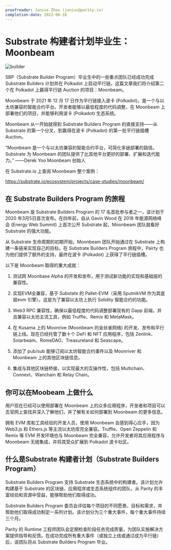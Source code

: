 ```yaml
---
proofreader: Junius Zhou (junius@parity.io)
completion-date: 2022-06-18
---
```


# Substrate 构建者计划毕业生：Moonbeam

![builder](assets/builder.jpeg)

SBP（Substrate Builder Program）毕业生中的一些重点团队已经成功完成 Substrate Builders 计划并在 Polkadot 上启动平行链。这篇文章我们将介绍第二个在 Polkadot 上赢得平行链 Auction 的项目：Moonbeam。

Moonbeam 于 2021 年 12 月 17 日作为平行链接入波卡 (Polkadot)，是一个与以太坊兼容的智能合约平台。开发者能够以最低程度的代码调整，在 Moonbeam 上部署他们的项目，并能够利用波卡 (Polkadot) 生态系统。

Moonbeam 从一开始就得到 Substrate Builders Program 的直接支持——从 Substrate 的第一个分叉，到赢得在波卡 (Polkadot) 的第一批平行链插槽 Auction。

“Moonbeam 是一个与以太坊兼容的智能合约平台，可简化多链部署的路径。Substrate 为 Moonbeam 的团队提供了比其他平台更好的部署、扩展和迭代能力。”
——Derek Yoo
Moonbeam 创始人

在 Substrate.io 上查阅 Moonbeam 整个案例：

https://substrate.io/ecosystem/projects/case-studies/moonbeam/


## 在 Substrate Builders Program 的旅程

Moonbeam 是 Substrate Builders Program 的 17 名首批参与者之一，该计划于 2020 年3月5日首次宣布。在四年前，自从 Gavin Wood 在 2018 年能源网络峰会 (Energy Web Summit) 上首次公开 Substrate 起，Moonbeam 团队就看好 Substrate 的强大功能。

从 Substrate 生命周期的初期开始，Moonbeam 团队开始通过在 Substrate 上构建一条链来实现自己的目标。在 Substrate Builders Program 旅程中，Pairty 也为他们提供了额外的支持，最终在波卡 (Polkadot) 上获得了平行链插槽。

以下是 Moonbeam 取得的重大成就：

1. 测试网 Moonbase Alpha 的开发和发布，用于测试新功能的实现和基础层的兼容性。

2.  实现EVM全兼容，基于 Substate 的 Pallet-EVM（采用 SputnikVM 作为其底层evm 引擎）。这是为了兼容以太坊上执行 Solidity 智能合约的功能。

3. Web3 RPC 兼容性，确保以最低程度的代码调整部署现有的 Dapp 前端，并且兼容以太坊主流工具，例如 Truffle、Remix 和 MetaMask。

4. 在 Kusama 上的 Moonrive (Moonbeam 的金丝雀网络) 的开发、发布和平行链上线。现在已经托管了数十个 DeFi 和 NFT 应用程序，包括 Zenlink、Solarbeam、RomeDAO、Treasureland 和 Seascape。

5. 添加了 pub/sub 能够订阅以太坊智能合约事件以及 Moonriver 和 Moonbeam 上的其他区块链信息。

6. 集成与其他区块链桥接，以实现最大的互操作性，包括 Multichain、Connext、Wanchain 和 Relay Chain。

## 你可以在Moobeam 上做什么

用户现在已经可以使用部署在 Moonbeam 上的众多应用程序，开发者和项目可以去官网上查找并深入了解他们，并了解有关如何部署到 Moonbeam 的更多信息。

拥有 EVM 库和工具经验的开发人员，使用 Moonbeam 会感到得心应手，因为Web3.js 和 Ethers.js 等主流以太坊库完全兼容。Truffle、Open Zeppelin 和 Remix 等 EVM 开发环境也与 Moonbeam 完全兼容，允许开发者将其应用程序与 Moonbeam 无缝集成，并将其受众扩展到 Polkadot 波卡社区。

## 什么是Substrate 构建者计划（Substrate Builders Program）

Substrate Builders Program 支持 Substrate 生态系统中的构建者。该计划允许构建基于 Substrate 的区块链、应用程序或生态系统组件的团队，从 Parity 的丰富经验和资源中受益，能够帮助他们取得成功。

Substrate Builders Program 委员会评估每个项目的不同愿景、目标和需求，并帮助他们取得成功制定一系列计划。该计划分为三个重大事件，每个重大事件持续三个月。

Parity 的 Runtime 工程师团队会定期检查阶段任务完成质量，为团队实施解决方案提供指导和反馈。在成功完成所有重大事件（或独立上线或通过成为平行链）后，该团队将从 Substrate Builders Program 毕业。
